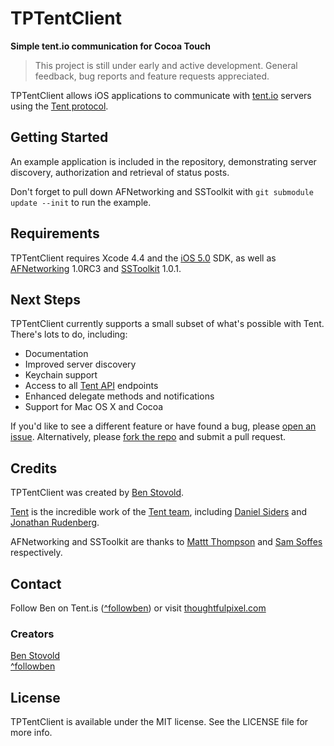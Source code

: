 # TPTentClient
**Simple tent.io communication for Cocoa Touch**

> This project is still under early and active development.
> General feedback, bug reports and feature requests appreciated.

TPTentClient allows iOS applications to communicate with [tent.io](https://tent.io) servers using the [Tent protocol](https://tent.io/docs).

## Getting Started

An example application is included in the repository, demonstrating server discovery, authorization and retrieval of status posts. 

Don't forget to pull down AFNetworking and SSToolkit with `git submodule update --init` to run the example.

## Requirements

TPTentClient requires Xcode 4.4 and the [iOS 5.0](http://developer.apple.com/library/ios/#releasenotes/General/WhatsNewIniPhoneOS/Articles/iOS5.html) SDK, as well as [AFNetworking](https://github.com/afnetworking/afnetworking) 1.0RC3 and [SSToolkit](https://github.com/samsoffes/sstoolkit) 1.0.1.

## Next Steps

TPTentClient currently supports a small subset of what's possible with Tent. There's lots to do, including:

- Documentation
- Improved server discovery
- Keychain support
- Access to all [Tent API](https://tent.io/docs) endpoints
- Enhanced delegate methods and notifications
- Support for Mac OS X and Cocoa

If you'd like to see a different feature or have found a bug, please [open an issue](https://github.com/followben/TPTentClient/issues). Alternatively, please [fork the repo](https://github.com/followben/TPTentClient/fork_select) and submit a pull request.

## Credits

TPTentClient was created by [Ben Stovold](https://github.com/followben).

[Tent](https://github.com/tent) is the incredible work of the [Tent team](https://github.com/tent?tab=members), including [Daniel Siders](https://github.com/danielsiders) and [Jonathan Rudenberg](https://github.com/titanous).

AFNetworking and SSToolkit are thanks to [Mattt Thompson](http://github.com/mattt) and [Sam Soffes](https://github.com/samsoffes) respectively.

## Contact

Follow Ben on Tent.is ([^followben](https://followben.tent.is)) or visit [thoughtfulpixel.com](http://thoughtfulpixel.com)

### Creators

[Ben Stovold](http://github.com/followben)  
[^followben](https://followben.tent.is)

## License

TPTentClient is available under the MIT license. See the LICENSE file for more info.